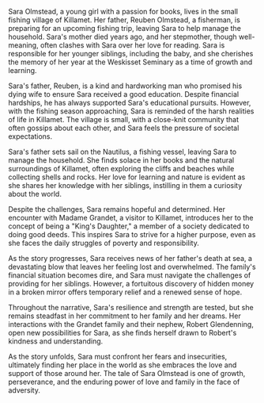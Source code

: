 Sara Olmstead, a young girl with a passion for books, lives in the small fishing village of Killamet. Her father, Reuben Olmstead, a fisherman, is preparing for an upcoming fishing trip, leaving Sara to help manage the household. Sara's mother died years ago, and her stepmother, though well-meaning, often clashes with Sara over her love for reading. Sara is responsible for her younger siblings, including the baby, and she cherishes the memory of her year at the Weskisset Seminary as a time of growth and learning.

Sara's father, Reuben, is a kind and hardworking man who promised his dying wife to ensure Sara received a good education. Despite financial hardships, he has always supported Sara's educational pursuits. However, with the fishing season approaching, Sara is reminded of the harsh realities of life in Killamet. The village is small, with a close-knit community that often gossips about each other, and Sara feels the pressure of societal expectations.

Sara's father sets sail on the Nautilus, a fishing vessel, leaving Sara to manage the household. She finds solace in her books and the natural surroundings of Killamet, often exploring the cliffs and beaches while collecting shells and rocks. Her love for learning and nature is evident as she shares her knowledge with her siblings, instilling in them a curiosity about the world.

Despite the challenges, Sara remains hopeful and determined. Her encounter with Madame Grandet, a visitor to Killamet, introduces her to the concept of being a "King's Daughter," a member of a society dedicated to doing good deeds. This inspires Sara to strive for a higher purpose, even as she faces the daily struggles of poverty and responsibility.

As the story progresses, Sara receives news of her father's death at sea, a devastating blow that leaves her feeling lost and overwhelmed. The family's financial situation becomes dire, and Sara must navigate the challenges of providing for her siblings. However, a fortuitous discovery of hidden money in a broken mirror offers temporary relief and a renewed sense of hope.

Throughout the narrative, Sara's resilience and strength are tested, but she remains steadfast in her commitment to her family and her dreams. Her interactions with the Grandet family and their nephew, Robert Glendenning, open new possibilities for Sara, as she finds herself drawn to Robert's kindness and understanding.

As the story unfolds, Sara must confront her fears and insecurities, ultimately finding her place in the world as she embraces the love and support of those around her. The tale of Sara Olmstead is one of growth, perseverance, and the enduring power of love and family in the face of adversity.